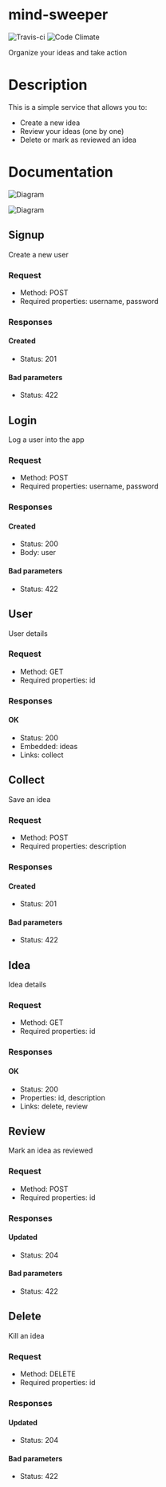 mind-sweeper
==============

![Travis-ci](https://api.travis-ci.org/solojavier/mind-sweeper.png)
![Code Climate](https://codeclimate.com/github/solojavier/mind-sweeper.png)

Organize your ideas and take action

# Description

This is a simple service that allows you to:

* Create a new idea
* Review your ideas (one by one)
* Delete or mark as reviewed an idea

# Documentation

![Diagram](http://i.imgur.com/cyWTuXA.png)

![Diagram](http://i.imgur.com/wOv09pp.png)

## Signup

Create a new user

### Request

* Method: POST
* Required properties: username, password

### Responses

#### Created

* Status: 201

#### Bad parameters

* Status: 422

## Login

Log a user into the app

### Request

* Method: POST
* Required properties: username, password

### Responses

#### Created

* Status: 200
* Body:   user

#### Bad parameters

* Status: 422

## User

User details

### Request

* Method: GET
* Required properties: id

### Responses

#### OK

* Status: 200
* Embedded: ideas
* Links: collect

## Collect

Save an idea

### Request

* Method: POST
* Required properties: description

### Responses

#### Created

* Status: 201

#### Bad parameters

* Status: 422

## Idea

Idea details

### Request

* Method: GET
* Required properties: id

### Responses

#### OK

* Status: 200
* Properties: id, description
* Links: delete, review

## Review

Mark an idea as reviewed

### Request

* Method: POST
* Required properties: id

### Responses

#### Updated

* Status: 204

#### Bad parameters

* Status: 422

## Delete

Kill an idea

### Request

* Method: DELETE
* Required properties: id

### Responses

#### Updated

* Status: 204

#### Bad parameters

* Status: 422
